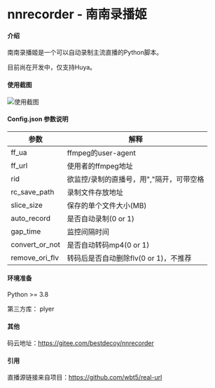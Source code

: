 # nnrecorder - 南南录播姬 

#### 介绍
南南录播姬是一个可以自动录制主流直播的Python脚本。

目前尚在开发中，仅支持Huya。

#### 使用截图
![使用截图](https://pic.rmb.bdstatic.com/bjh/a25876aa592316a6c981961c6511b2ae.png)

#### Config.json 参数说明

|  参数   | 解释  |
|  ----  | ----  |
| ff_ua  | ffmpeg的user-agent |
| ff_url  | 使用者的ffmpeg地址 |
| rid  | 欲监控/录制的直播号，用","隔开，可带空格 |
| rc_save_path  | 录制文件存放地址 |
| slice_size  | 保存的单个文件大小(MB) |
| auto_record  | 是否自动录制(0 or 1) |
| gap_time  | 监控间隔时间 |
| convert_or_not  | 是否自动转码mp4(0 or 1)|
| remove_ori_flv  | 转码后是否自动删除flv(0 or 1)，不推荐 |

#### 环境准备
Python >= 3.8

第三方库：
plyer
#### 其他
码云地址：https://gitee.com/bestdecoy/nnrecorder
#### 引用
直播源链接来自项目：https://github.com/wbt5/real-url
